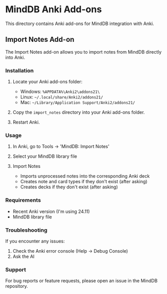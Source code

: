 # MindDB Anki Add-ons

This directory contains Anki add-ons for MindDB integration with Anki.

## Import Notes Add-on

The Import Notes add-on allows you to import notes from MindDB directly into Anki.

### Installation

1. Locate your Anki add-ons folder:
   - Windows: `%APPDATA%\Anki2\addons21\`
   - Linux: `~/.local/share/Anki2/addons21/`
   - Mac: `~/Library/Application Support/Anki2/addons21/`

2. Copy the `import_notes` directory into your Anki add-ons folder.

3. Restart Anki.

### Usage

1. In Anki, go to Tools -> 'MindDB: Import Notes'

2. Select your MindDB library file

3. Import Notes
   - Imports unprocessed notes into the corresponding Anki deck
   - Creates note and card types if they don't exist (after asking)
   - Creates decks if they don't exist (after asking)


### Requirements

- Recent Anki version (I'm using 24.11)
- MindDB library file

### Troubleshooting

If you encounter any issues:
1. Check the Anki error console (Help -> Debug Console)
2. Ask the AI

### Support

For bug reports or feature requests, please open an issue in the MindDB repository.

